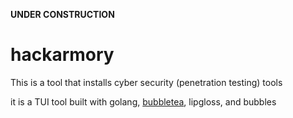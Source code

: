 **UNDER CONSTRUCTION**
# hackarmory
This is a tool that installs cyber security (penetration testing) tools

it is a TUI tool built with golang, [bubbletea](https://github.com/charmbracelet/bubbletea), lipgloss, and bubbles 
